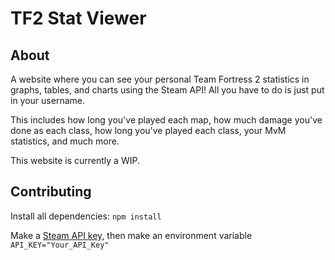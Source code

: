 # TF2 Stat Viewer

## About

A website where you can see your personal Team Fortress 2 statistics in graphs, tables, and charts using the Steam API! All you have to do is just put in your username.

This includes how long you've played each map, how much damage you've done as each class, how long you've played each class, your MvM statistics, and much more.

This website is currently a WIP.

## Contributing

Install all dependencies: `npm install`

Make a [Steam API key](https://steamcommunity.com/dev/apikey), then make an environment variable `API_KEY="Your_API_Key"`

